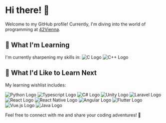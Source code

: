 # Hi there! 👋

Welcome to my GitHub profile! Currently, I'm diving into the world of programming at [42Vienna](https://www.schule.at/42/).

## 🌱 What I'm Learning

I'm currently sharpening my skills in: ![C Logo](https://img.shields.io/badge/-C-00599C?style=flat-square&logo=C&logoColor=white) ![C++ Logo](https://img.shields.io/badge/-C++-00599C?style=flat-square&logo=C%2B%2B&logoColor=white)

## 🤔 What I'd Like to Learn Next

My learning wishlist includes: 

![Python Logo](https://img.shields.io/badge/-Python-3776AB?style=flat-square&logo=Python&logoColor=white) ![Typescript Logo](https://img.shields.io/badge/-Typescript-3178C6?style=flat-square&logo=typescript&logoColor=white) ![C# Logo](https://img.shields.io/badge/-C%23-239120?style=flat-square&logo=C-Sharp&logoColor=white) ![Unity Logo](https://img.shields.io/badge/-Unity-000000?style=flat-square&logo=Unity&logoColor=white) ![Laravel Logo](https://img.shields.io/badge/-Laravel-FF2D20?style=flat-square&logo=Laravel&logoColor=white) ![React Logo](https://img.shields.io/badge/-React-61DAFB?style=flat-square&logo=React&logoColor=white) ![React Native Logo](https://img.shields.io/badge/-React_Native-61DAFB?style=flat-square&logo=React&logoColor=white) ![Angular Logo](https://img.shields.io/badge/-Angular-DD0031?style=flat-square&logo=Angular&logoColor=white) ![Flutter Logo](https://img.shields.io/badge/-Flutter-02569B?style=flat-square&logo=Flutter&logoColor=white) ![Vue.js Logo](https://img.shields.io/badge/-Vue.js-4FC08D?style=flat-square&logo=Vue.js&logoColor=white) ![Java Logo](https://img.shields.io/badge/-Java-007396?style=flat-square&logo=Java&logoColor=white)

Feel free to connect with me and share your coding adventures! 🚀
